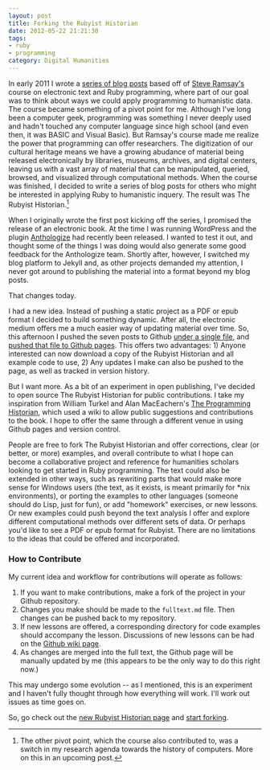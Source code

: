 ```yaml
---
layout: post
title: Forking the Rubyist Historian
date: 2012-05-22 21:21:30
tags:
- ruby
- programming
category: Digital Humanities
---
```


In early 2011 I wrote a [series of blog posts](http://www.jasonheppler.org/2010/12/29/the-rubyist-historian-getting-started.html) based off of [Steve Ramsay's](http://lenz.unl.edu/) course on electronic text and Ruby programming, where part of our goal was to think about ways we could apply programming to humanistic data. The course became something of a pivot point for me. Although I've long been a computer geek, programming was something I never deeply used and hadn't touched any computer language since high school (and even then, it was BASIC and Visual Basic). But Ramsay's course made me realize the power that programming can offer researchers. The digitization of our cultural heritage means we have a growing abudance of material being released electronically by libraries, museums, archives, and digital centers, leaving us with a vast array of material that can be manipulated, queried, browsed, and visualized through computational methods. When the course was finished, I decided to write a series of blog posts for others who might be interested in applying Ruby to humanistic inquery. The result was The Rubyist Historian.[^rubyfork]

When I originally wrote the first post kicking off the series, I promised the release of an electronic book. At the time I was running WordPress and the plugin [Anthologize](http://anthologize.org/) had recently been released. I wanted to test it out, and thought some of the things I was doing would also generate some good feedback for the Anthologize team. Shortly after, however, I switched my blog platform to Jekyll and, as other projects demanded my attention, I never got around to publishing the material into a format beyond my blog posts.

That changes today. 

I had a new idea. Instead of pushing a static project as a PDF or epub format I decided to build something dynamic. After all, the electronic medium offers me a much easier way of updating material over time. So, this afternoon I pushed the seven posts to Github [under a single file](https://github.com/hepplerj/rubyist-historian/blob/master/fulltext.md), and [pushed that file to Github pages](http://hepplerj.github.com/rubyist-historian/). This offers two advantages: 1) Anyone interested can now download a copy of the Rubyist Historian and all example code to use, 2) Any updates I make can also be pushed to the page, as well as tracked in version history.

But I want more. As a bit of an experiment in open publishing, I've decided to open source The Rubyist Historian for public contributions. I take my inspiration from William Turkel and Alan MacEachern's [The Programming Historian](http://www.niche-canada.org/programming-historian), which used a wiki to allow public suggestions and contributions to the book. I hope to offer the same through a different venue in using Github pages and version control.

People are free to fork The Rubyist Historian and offer corrections, clear (or better, or more) examples, and overall contribute to what I hope can become a collaborative project and reference for humanities scholars looking to get started in Ruby programming. The text could also be extended in other ways, such as rewriting parts that would make more sense for Windows users (the text, as it exists, is meant primarily for *nix environments), or porting the examples to other languages (someone should do Lisp, just for fun), or add "homework" exercises, or new lessons. Or new examples could push beyond the text analysis I offer and explore different computational methods over different sets of data. Or perhaps you'd like to see a PDF or epub format for Rubyist. There are no limitations to the ideas that could be offered and incorporated.

### How to Contribute

My current idea and workflow for contributions will operate as follows:

1. If you want to make contributions, make a fork of the project in your Github repository.
2. Changes you make should be made to the <code>fulltext.md</code> file. Then changes can be pushed back to my repository.
3. If new lessons are offered, a corresponding directory for code examples should accompany the lesson. Discussions of new lessons can be had on the [Github wiki page](https://github.com/hepplerj/rubyist-historian/wiki). 
4. As changes are merged into the full text, the Github page will be manually updated by me (this appears to be the only way to do this right now.)

This may undergo some evolution -- as I mentioned, this is an experiment and I haven't fully thought through how everything will work. I'll work out issues as time goes on.

So, go check out the [new Rubyist Historian page](http://hepplerj.github.com/rubyist-historian/) and [start forking](https://github.com/hepplerj/rubyist-historian/).

[^rubyfork]: The other pivot point, which the course also contributed to, was a switch in my research agenda towards the history of computers. More on this in an upcoming post.
